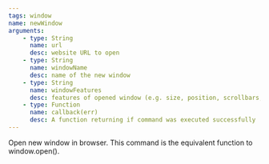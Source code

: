 ```yaml
---
tags: window
name: newWindow
arguments:
    - type: String
      name: url
      desc: website URL to open
    - type: String
      name: windowName
      desc: name of the new window
    - type: String
      name: windowFeatures
      desc: features of opened window (e.g. size, position, scrollbars, etc.)
    - type: Function
      name: callback(err)
      desc: A function returning if command was executed successfully
---
```


Open new window in browser. This command is  the equivalent function to window.open().